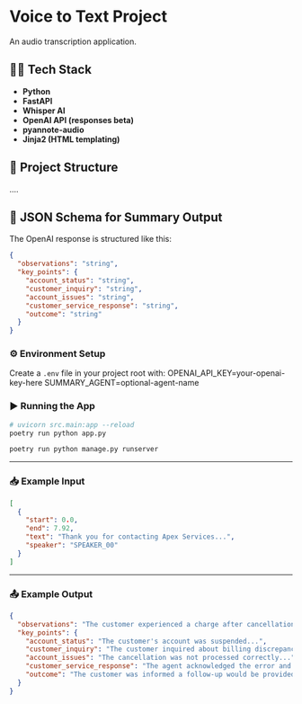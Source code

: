 # Voice to Text Project 
An audio transcription application. 

## 👨‍💻 Tech Stack

- **Python**
- **FastAPI**
- **Whisper AI**
- **OpenAI API (responses beta)**
- **pyannote-audio**
- **Jinja2 (HTML templating)**


## 📁 Project Structure

....


## 📄 JSON Schema for Summary Output

The OpenAI response is structured like this:

```json
{
  "observations": "string",
  "key_points": {
    "account_status": "string",
    "customer_inquiry": "string",
    "account_issues": "string",
    "customer_service_response": "string",
    "outcome": "string"
  }
}
```

### ⚙️ **Environment Setup**
Create a `.env` file in your project root with:
OPENAI_API_KEY=your-openai-key-here
SUMMARY_AGENT=optional-agent-name


### ▶️ **Running the App**
```bash
# uvicorn src.main:app --reload 
poetry run python app.py

poetry run python manage.py runserver
```
---

### 📥 **Example Input**

```json
[
  {
    "start": 0.0,
    "end": 7.92,
    "text": "Thank you for contacting Apex Services...",
    "speaker": "SPEAKER_00"
  }
]
```
---

### 📤 **Example Output**
```json
{
  "observations": "The customer experienced a charge after cancellation...",
  "key_points": {
    "account_status": "The customer's account was suspended...",
    "customer_inquiry": "The customer inquired about billing discrepancies...",
    "account_issues": "The cancellation was not processed correctly...",
    "customer_service_response": "The agent acknowledged the error and escalated the case...",
    "outcome": "The customer was informed a follow-up would be provided."
  }
}
```


